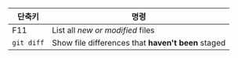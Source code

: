 | 단축키 | 명령 |
| --- | --- |
| F11 | List all *new or modified* files |
| `git diff` | Show file differences that **haven't been** staged |
